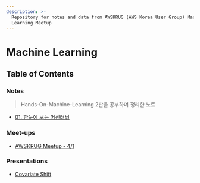 ```yaml
---
description: >-
  Repository for notes and data from AWSKRUG (AWS Korea User Group) Machine
  Learning Meetup
---
```


# Machine Learning

## Table of Contents

### Notes

> Hands-On-Machine-Learning 2판을 공부하며 정리한 노트

* [01. 한눈에 보는 머신러닝](awskrug_ml_study/notes/01_-_-_.md)

### Meet-ups

* [AWSKRUG Meetup - 4/1](awskrug_ml_study/meet-ups/meetup_0401.md)



### Presentations

* [Covariate Shift](https://github.com/chloe-codes1/machine-learning/tree/4fa261fc29468241e0b6b201edeeb2a2ce20d05e/AWSKRUG_ML_Study/Presentation/ML_Covariate_Shift.pdf)

